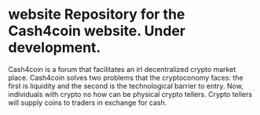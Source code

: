 # website Repository for the Cash4coin website. Under development.
Cash4coin is a forum that facilitates an irl decentralized crypto market place.  Cash4coin solves two problems that the cryptoconomy faces: the first is liquidity and the second is the technological barrier to entry.  Now, individuals with crypto no how can be physical crypto tellers.  Crypto tellers will supply coins to traders in exchange for cash.  

